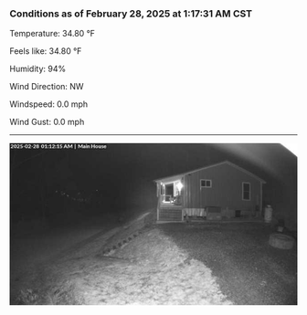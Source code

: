### Conditions as of February 28, 2025 at 1:17:31 AM CST 

Temperature: 34.80 &deg;F

Feels like: 34.80 &deg;F

Humidity: 94%

Wind Direction: NW

Windspeed: 0.0 mph

Wind Gust: 0.0 mph

---

<img src="./images/latest.jpeg"/>

